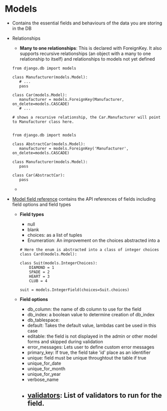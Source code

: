 # Models
- Contains the essential fields and behaviours of the data you are storing in the DB
- Relationships
	- **Many to one relationships**: This is declared with ForeignKey. It also supports recursive relationships (an object with a many to one relationship to itself) and relationships to models not yet defined
	 ```
	 from django.db import models
	
	 class Manufacturer(models.Model):
		# ...
		pass
	
	 class Car(models.Model):
		manufacturer = models.ForeignKey(Manufacturer, on_delete=models.CASCADE)
		# ...
	 ```
	 
	 ```
	# shows a recursive relationship, the Car.Manufacturer will point to Manufacturer class here.


	from django.db import models

	class AbstractCar(models.Model):
		manufacturer = models.ForeignKey('Manufacturer', on_delete=models.CASCADE)

	class Manufacturer(models.Model):
		pass

	class Car(AbstractCar):
		pass
	 
	 ```
	 - 
- [Model field reference](https://docs.djangoproject.com/en/4.0/ref/models/fields/#lazy-relationships) contains the API references of fields including field options and field types
	- **Field types**
		-  null
		- blank
		- choices: as a list of tuples
		- Enumeration: An improvement on the choices abstracted into a 
		```
		# Here the enum is abstracted into a class of integer choices
		class Card(models.Model):
	
	    class Suit(models.IntegerChoices):
	        DIAMOND = 1
	        SPADE = 2
	        HEART = 3
	        CLUB = 4
	
	    suit = models.IntegerField(choices=Suit.choices)
		```

	- **Field options**
		- db_column: the name of db column to use for the field
		- db_index: a boolean value to determine creation of db_index
		- db_tablespace:
		- default: Takes the default value, lambdas cant be used in this case
		- editable: the field is not displayed in the admin or other model forms and skipped during validation
		- error_messages: Lets user to define custom error messages
		- primary_key: If true, the field take 'id' place as an identifier
		- unique: field must be unique throughtout the table if true
		- unique_for_date
		- unique_for_month
		- unique_for_year
		- verbose_name
		- [validators](https://docs.djangoproject.com/en/4.0/ref/validators/): List of validators to run for the field. 
			- 